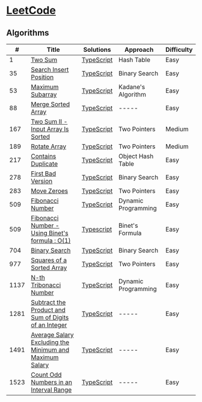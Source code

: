 # [LeetCode](https://leetcode.com/problemset/algorithms/)

## Algorithms

|  #  |    Title    |    Solutions    |   Approach   |   Difficulty    
|-----|-------------|-----------------|--------------|----------------
| 1 | [Two Sum](https://leetcode.com/problems/two-sum/) | [TypeScript](../master/ds/_1.ts) | Hash Table | Easy 
| 35 | [Search Insert Position](https://leetcode.com/problems/search-insert-position/) | [TypeScript](../master/algorithms/_35.ts) | Binary Search | Easy
| 53 | [Maximum Subarray](https://leetcode.com/problems/maximum-subarray/) | [TypeScript](../master/ds/_53.ts) | Kadane's Algorithm | Easy
| 88 | [Merge Sorted Array](https://leetcode.com/problems/merge-sorted-array/) | [TypeScript](../master/ds/_88.ts) | ----- | Easy
| 167 | [Two Sum II - Input Array Is Sorted](https://leetcode.com/problems/two-sum-ii-input-array-is-sorted/) | [TypeScript](../master/algorithms/_167.ts) | Two Pointers | Medium
| 189 | [Rotate Array](https://leetcode.com/problems/rotate-array/) | [TypeScript](..master/algorithms/_189.ts) | Two Pointers | Medium
| 217 | [Contains Duplicate](https://leetcode.com/problems/contains-duplicate/) | [TypeScript](../master/ds/_217.ts) | Object Hash Table | Easy
| 278 | [First Bad Version](https://leetcode.com/problems/first-bad-version/) | [TypeScript](../master/algorithms/_278.ts) | Binary Search | Easy
| 283 | [Move Zeroes](https://leetcode.com/problems/move-zeroes/) | [TypeScript](..master/algorithms/_283.ts) | Two Pointers | Easy
| 509 | [Fibonacci Number](https://leetcode.com/problems/fibonacci-number/) | [TypeScript](../master/dp/_509.ts) | Dynamic Programming | Easy
| 509 | [Fibonacci Number - Using Binet's formula : O(1)](https://leetcode.com/problems/fibonacci-number/) | [Typescript](../master/dp/_509v2.ts) | Binet's Formula | Easy
| 704 | [Binary Search](https://leetcode.com/problems/binary-search/) | [TypeScript](../master/algorithms/_704.ts) | Binary Search | Easy
| 977 | [Squares of a Sorted Array](https://leetcode.com/problems/squares-of-a-sorted-array/) | [TypeScript](../master/algorithms/_977.ts) | Two Pointers | Easy
| 1137 | [N-th Tribonacci Number](https://leetcode.com/problems/n-th-tribonacci-number/) | [TypeScript](../master/dp/_1137.ts) | Dynamic Programming | Easy
| 1281 | [Subtract the Product and Sum of Digits of an Integer](https://leetcode.com/problems/subtract-the-product-and-sum-of-digits-of-an-integer/) | [TypeScript](../master/others/_1281.ts) | ----- | Easy
| 1491 | [Average Salary Excluding the Minimum and Maximum Salary](https://leetcode.com/problems/average-salary-excluding-the-minimum-and-maximum-salary/) | [TypeScript](..master/others/_1491.ts) | ----- | Easy
| 1523 | [Count Odd Numbers in an Interval Range](https://leetcode.com/problems/count-odd-numbers-in-an-interval-range/) | [TypeScript](../master/others/_1523.ts) | ----- | Easy